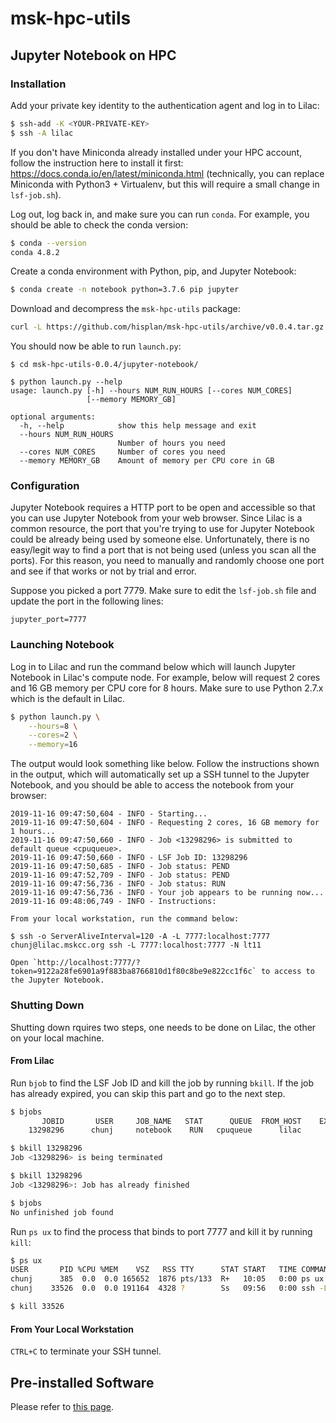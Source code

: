 # msk-hpc-utils

## Jupyter Notebook on HPC

### Installation

Add your private key identity to the authentication agent and log in to Lilac:

```bash
$ ssh-add -K <YOUR-PRIVATE-KEY>
$ ssh -A lilac
```

If you don't have Miniconda already installed under your HPC account, follow the instruction here to install it first: https://docs.conda.io/en/latest/miniconda.html (technically, you can replace Miniconda with Python3 + Virtualenv, but this will require a small change in `lsf-job.sh`).

Log out, log back in, and make sure you can run `conda`. For example, you should be able to check the conda version:

```bash
$ conda --version
conda 4.8.2
```

Create a conda environment with Python, pip, and Jupyter Notebook:

```bash
$ conda create -n notebook python=3.7.6 pip jupyter
```

Download and decompress the `msk-hpc-utils` package:

```bash
curl -L https://github.com/hisplan/msk-hpc-utils/archive/v0.0.4.tar.gz | tar xz
```

You should now be able to run `launch.py`:

```
$ cd msk-hpc-utils-0.0.4/jupyter-notebook/

$ python launch.py --help
usage: launch.py [-h] --hours NUM_RUN_HOURS [--cores NUM_CORES]
                 [--memory MEMORY_GB]

optional arguments:
  -h, --help            show this help message and exit
  --hours NUM_RUN_HOURS
                        Number of hours you need
  --cores NUM_CORES     Number of cores you need
  --memory MEMORY_GB    Amount of memory per CPU core in GB
```

### Configuration

Jupyter Notebook requires a HTTP port to be open and accessible so that you can use Jupyter Notebook from your web browser. Since Lilac is a common resource, the port that you're trying to use for Jupyter Notebook could be already being used by someone else. Unfortunately, there is no easy/legit way to find a port that is not being used (unless you scan all the ports). For this reason, you need to manually and randomly choose one port and see if that works or not by trial and error.

Suppose you picked a port 7779. Make sure to edit the `lsf-job.sh` file and update the port in the following lines:

```
jupyter_port=7777
```

### Launching Notebook

Log in to Lilac and run the command below which will launch Jupyter Notebook in Lilac's compute node. For example, below will request 2 cores and 16 GB memory per CPU core for 8 hours. Make sure to use Python 2.7.x which is the default in Lilac.

```bash
$ python launch.py \
    --hours=8 \
    --cores=2 \
    --memory=16
```

The output would look something like below. Follow the instructions shown in the output, which will automatically set up a SSH tunnel to the Jupyter Notebook, and you should be able to access the notebook from your browser:

```
2019-11-16 09:47:50,604 - INFO - Starting...
2019-11-16 09:47:50,604 - INFO - Requesting 2 cores, 16 GB memory for 1 hours...
2019-11-16 09:47:50,660 - INFO - Job <13298296> is submitted to default queue <cpuqueue>.
2019-11-16 09:47:50,660 - INFO - LSF Job ID: 13298296
2019-11-16 09:47:50,685 - INFO - Job status: PEND
2019-11-16 09:47:52,709 - INFO - Job status: PEND
2019-11-16 09:47:56,736 - INFO - Job status: RUN
2019-11-16 09:47:56,736 - INFO - Your job appears to be running now...
2019-11-16 09:48:06,749 - INFO - Instructions:

From your local workstation, run the command below:

$ ssh -o ServerAliveInterval=120 -A -L 7777:localhost:7777 chunj@lilac.mskcc.org ssh -L 7777:localhost:7777 -N lt11

Open `http://localhost:7777/?token=9122a28fe6901a9f883ba8766810d1f80c8be9e822cc1f6c` to access to the Jupyter Notebook.
```

### Shutting Down

Shutting down rquires two steps, one needs to be done on Lilac, the other on your local machine.

#### From Lilac

Run `bjob` to find the LSF Job ID and kill the job by running `bkill`. If the job has already expired, you can skip this part and go to the next step.

```bash
$ bjobs
       JOBID       USER     JOB_NAME   STAT      QUEUE  FROM_HOST    EXEC_HOST   SUBMIT_TIME    START_TIME  TIME_LEFT
    13298296      chunj     notebook    RUN   cpuqueue      lilac         lt11  Nov 17 20:42  Nov 17 20:42     0:51 L

$ bkill 13298296
Job <13298296> is being terminated

$ bkill 13298296
Job <13298296>: Job has already finished

$ bjobs
No unfinished job found
```

Run `ps ux` to find the process that binds to port 7777 and kill it by running `kill`:

```bash
$ ps ux
USER       PID %CPU %MEM    VSZ   RSS TTY      STAT START   TIME COMMAND
chunj      385  0.0  0.0 165652  1876 pts/133  R+   10:05   0:00 ps ux
chunj    33526  0.0  0.0 191164  4328 ?        Ss   09:56   0:00 ssh -L 7777:localhost:7777 -N lt11

$ kill 33526
```

#### From Your Local Workstation

`CTRL+C` to terminate your SSH tunnel.

## Pre-installed Software

Please refer to [this page](./preinstalled-software/README.md).
